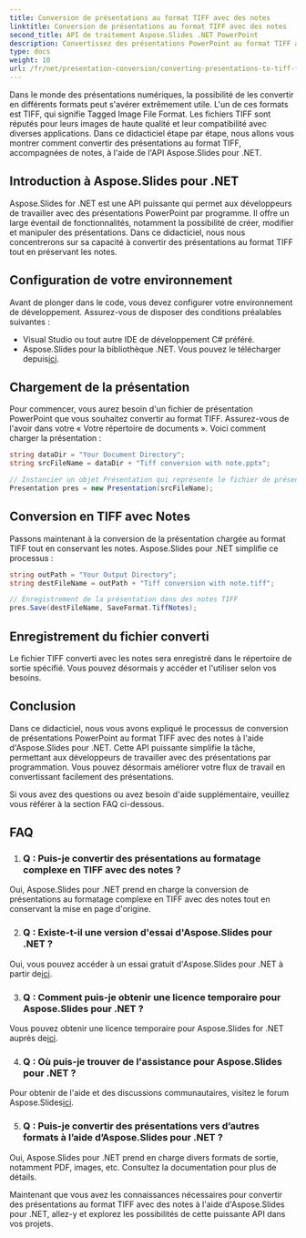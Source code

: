 ```yaml
---
title: Conversion de présentations au format TIFF avec des notes
linktitle: Conversion de présentations au format TIFF avec des notes
second_title: API de traitement Aspose.Slides .NET PowerPoint
description: Convertissez des présentations PowerPoint au format TIFF avec les notes du présentateur à l'aide d'Aspose.Slides pour .NET. Conversion efficace et de haute qualité.
type: docs
weight: 10
url: /fr/net/presentation-conversion/converting-presentations-to-tiff-format-with-notes/
---
```


Dans le monde des présentations numériques, la possibilité de les convertir en différents formats peut s'avérer extrêmement utile. L'un de ces formats est TIFF, qui signifie Tagged Image File Format. Les fichiers TIFF sont réputés pour leurs images de haute qualité et leur compatibilité avec diverses applications. Dans ce didacticiel étape par étape, nous allons vous montrer comment convertir des présentations au format TIFF, accompagnées de notes, à l'aide de l'API Aspose.Slides pour .NET.

## Introduction à Aspose.Slides pour .NET

Aspose.Slides for .NET est une API puissante qui permet aux développeurs de travailler avec des présentations PowerPoint par programme. Il offre un large éventail de fonctionnalités, notamment la possibilité de créer, modifier et manipuler des présentations. Dans ce didacticiel, nous nous concentrerons sur sa capacité à convertir des présentations au format TIFF tout en préservant les notes.

## Configuration de votre environnement

Avant de plonger dans le code, vous devez configurer votre environnement de développement. Assurez-vous de disposer des conditions préalables suivantes :

- Visual Studio ou tout autre IDE de développement C# préféré.
-  Aspose.Slides pour la bibliothèque .NET. Vous pouvez le télécharger depuis[ici](https://releases.aspose.com/slides/net/).

## Chargement de la présentation

Pour commencer, vous aurez besoin d'un fichier de présentation PowerPoint que vous souhaitez convertir au format TIFF. Assurez-vous de l'avoir dans votre « Votre répertoire de documents ». Voici comment charger la présentation :

```csharp
string dataDir = "Your Document Directory";
string srcFileName = dataDir + "Tiff conversion with note.pptx";

// Instancier un objet Présentation qui représente le fichier de présentation
Presentation pres = new Presentation(srcFileName);
```

## Conversion en TIFF avec Notes

Passons maintenant à la conversion de la présentation chargée au format TIFF tout en conservant les notes. Aspose.Slides pour .NET simplifie ce processus :

```csharp
string outPath = "Your Output Directory";
string destFileName = outPath + "Tiff conversion with note.tiff";

// Enregistrement de la présentation dans des notes TIFF
pres.Save(destFileName, SaveFormat.TiffNotes);
```

## Enregistrement du fichier converti

Le fichier TIFF converti avec les notes sera enregistré dans le répertoire de sortie spécifié. Vous pouvez désormais y accéder et l'utiliser selon vos besoins.

## Conclusion

Dans ce didacticiel, nous vous avons expliqué le processus de conversion de présentations PowerPoint au format TIFF avec des notes à l'aide d'Aspose.Slides pour .NET. Cette API puissante simplifie la tâche, permettant aux développeurs de travailler avec des présentations par programmation. Vous pouvez désormais améliorer votre flux de travail en convertissant facilement des présentations.

Si vous avez des questions ou avez besoin d'aide supplémentaire, veuillez vous référer à la section FAQ ci-dessous.

## FAQ

1. ### Q : Puis-je convertir des présentations au formatage complexe en TIFF avec des notes ?

Oui, Aspose.Slides pour .NET prend en charge la conversion de présentations au formatage complexe en TIFF avec des notes tout en conservant la mise en page d'origine.

2. ### Q : Existe-t-il une version d'essai d'Aspose.Slides pour .NET ?

 Oui, vous pouvez accéder à un essai gratuit d'Aspose.Slides pour .NET à partir de[ici](https://releases.aspose.com/).

3. ### Q : Comment puis-je obtenir une licence temporaire pour Aspose.Slides pour .NET ?

 Vous pouvez obtenir une licence temporaire pour Aspose.Slides for .NET auprès de[ici](https://purchase.aspose.com/temporary-license/).

4. ### Q : Où puis-je trouver de l'assistance pour Aspose.Slides pour .NET ?

 Pour obtenir de l'aide et des discussions communautaires, visitez le forum Aspose.Slides[ici](https://forum.aspose.com/).

5. ### Q : Puis-je convertir des présentations vers d’autres formats à l’aide d’Aspose.Slides pour .NET ?

 Oui, Aspose.Slides pour .NET prend en charge divers formats de sortie, notamment PDF, images, etc. Consultez la documentation pour plus de détails.

Maintenant que vous avez les connaissances nécessaires pour convertir des présentations au format TIFF avec des notes à l'aide d'Aspose.Slides pour .NET, allez-y et explorez les possibilités de cette puissante API dans vos projets.